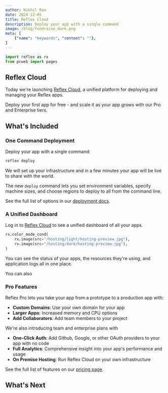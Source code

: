 ```yaml
---
author: Nikhil Rao
date: 2024-12-05
title: Reflex Cloud
description: Deploy your app with a single command
image: /blog/fundraise_dark.png
meta: [
    {"name": "keywords", "content": ""},
]
---
```


```python exec
import reflex as rx
from pcweb import pages
```

## Reflex Cloud

Today we're launching [Reflex Cloud](/hosting), a unified platform for deploying and managing your Reflex apps.

Deploy your first app for free - and scale it as your app grows with our Pro and Enterprise tiers.

## What's Included

### One Command Deployment

Deploy your app with a single command:

```bash 
reflex deploy
```

We will set up your infrastructure and in a few minutes your app will be live to share with the world.

The new `deploy` command lets you set environment variables, specify machine sizes, and choose regions to deploy to all from the command line.

See the full list of options in our [deployment docs](/docs/hosting/deploy-quick-start).

### A Unified Dashboard        

Log in to [Reflex Cloud](https://cloud.reflex.dev) to see a unified dashboard of all your apps.

```python eval
rx.color_mode_cond(
    rx.image(src="/hosting/light/hosting-preview.jpg"),
    rx.image(src="/hosting/dark/hosting-preview.jpg"),
)
```

You can see the status of your apps, the resources they're using, and application logs all in one place.

You can also 

### Pro Features

Reflex Pro lets you take your app from a prototype to a production app with:
* **Custom Domains**: Use your own domain for your app
* **Larger Apps**: Increased memory and CPU options
* **Add Collaborators**: Add team members to your project

We're also introducing team and enterprise plans with
* **One-Click Auth**: Add Github, Google, or other OAuth providers to your app with no code
* **Full Analytics**: Comprehensive insight into your app's performance and usage 
* **On Premise Hosting**: Run Reflex Cloud on your own infrastructure

See the full list of features on our [pricing page](/pricing).

## What's Next




